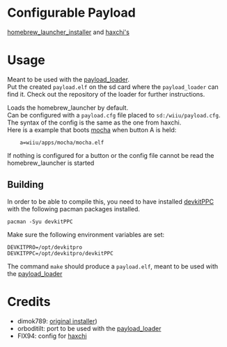 # Configurable Payload
[homebrew_launcher_installer](https://github.com/wiiu-env/homebrew_launcher_installer) and [haxchi's](https://github.com/FIX94/haxchi)  

# Usage
Meant to be used with the  [payload_loader](https://github.com/wiiu-env/payload_loader).  
Put the created `payload.elf` on the sd card where the `payload_loader` can find it.
Check out the repository of the loader for further instructions.

Loads the homebrew_launcher by default.  
Can be configured with a `payload.cfg` file placed to `sd:/wiiu/payload.cfg`.  
The syntax of the config is the same as the one from haxchi.  
Here is a example that boots [mocha](https://github.com/dimok789/mocha) when button A is held:
```
    a=wiiu/apps/mocha/mocha.elf
```
If nothing is configured for a button or the config file cannot be read the homebrew_launcher is started  

## Building
In order to be able to compile this, you need to have installed
[devkitPPC](https://devkitpro.org/wiki/Getting_Started) with the following
pacman packages installed.

```
pacman -Syu devkitPPC
```

Make sure the following environment variables are set:
```
DEVKITPRO=/opt/devkitpro
DEVKITPPC=/opt/devkitpro/devkitPPC
```

The command `make` should produce a `payload.elf`, meant to be used with the
[payload_loader](https://github.com/wiiu-env/payload_loader)

# Credits

- dimok789: [original installer](https://github.com/dimok789/homebrew_launcher))
- orboditilt: port to be used with the [payload_loader](https://github.com/wiiu-env/payload_loader)
- FIX94: config for [haxchi](https://github.com/FIX94/haxchi)
